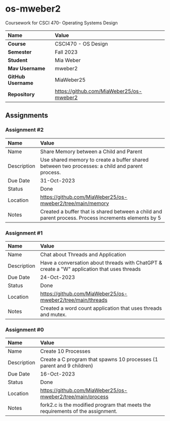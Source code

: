 # os-mweber2
Coursework for CSCI 470- Operating Systems Design

| Name | Value |
|:---|:---|
| **Course** | CSCI470 - OS Design |
| **Semester** | Fall 2023 |
| **Student** | Mia Weber |
| **Mav Username**            | mweber2 |
| **GitHub Username**         | MiaWeber25 |
| **Repository**          | https://github.com/MiaWeber25/os-mweber2 |

## Assignments 

### Assignment #2

| Name | Value |
| :--- | :--- |
| Name | Share Memory between a Child and Parent |
| Description | Use shared memory to create a buffer shared between two processes: a child and parent process. |
| Due Date | 31-Oct-2023 |
| Status | Done |
| Location | https://github.com/MiaWeber25/os-mweber2/tree/main/memory |
| Notes | Created a buffer that is shared between a child and parent process. Process increments elements by 5 |

### Assignment #1

| Name | Value |
| :--- | :--- |
| Name | Chat about Threads and Application |
| Description | Have a conversation about threads with ChatGPT & create a "W" application that uses threads |
| Due Date | 24-Oct-2023 |
| Status | Done |
| Location | https://github.com/MiaWeber25/os-mweber2/tree/main/threads |
| Notes | Created a word count application that uses threads and mutex. |

### Assignment #0

| Name | Value |
| :--- | :--- |
| Name | Create 10 Processes |
| Description | Create a C program that spawns 10 processes (1 parent and 9 children) |
| Due Date | 16-Oct-2023 |
| Status | Done |
| Location | https://github.com/MiaWeber25/os-mweber2/tree/main/process |
| Notes | fork2.c is the modified program that meets the requirements of the assignment. |
